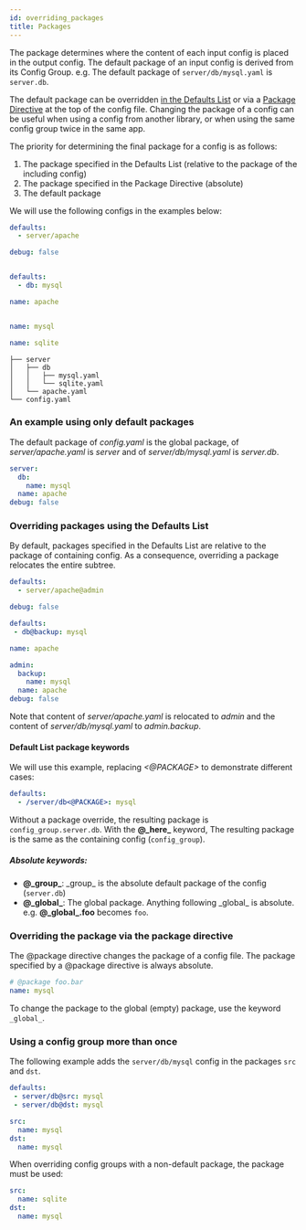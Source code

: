 ```yaml
---
id: overriding_packages
title: Packages
---
```


The package determines where the content of each input config is placed in the output config.
The default package of an input config is derived from its Config Group. e.g. The default package of `server/db/mysql.yaml` is `server.db`.

The default package can be overridden [in the Defaults List](#overriding-packages-using-the-defaults-list)
or via a [Package Directive](#overriding-the-package-via-the-package-directive) at the top of the config file.
Changing the package of a config can be useful when using a config from another library, or when using the same
config group twice in the same app.

The priority for determining the final package for a config is as follows:
1. The package specified in the Defaults List (relative to the package of the including config)
2. The package specified in the Package Directive (absolute)
3. The default package

We will use the following configs in the examples below:
<div className="row">
<div className="col col--4">

```yaml title="config.yaml"
defaults:
  - server/apache

debug: false



```
</div>

<div className="col col--4">

```yaml title="server/apache.yaml"
defaults:
  - db: mysql

name: apache



```
</div>

<div className="col col--4">

```yaml title="server/db/mysql.yaml"
name: mysql
```

```yaml title="server/db/sqlite.yaml"
name: sqlite
```
</div></div>

```text title="Config directory structure"
├── server
│   ├── db
│   │   ├── mysql.yaml
│   │   └── sqlite.yaml
│   └── apache.yaml
└── config.yaml
```


### An example using only default packages
The default package of *config.yaml* is the global package, of *server/apache.yaml* is *server* and of *server/db/mysql.yaml* is *server.db*.
<div className="row">
<div className="col col--6">

```yaml title="$ python my_app.py" {1-2}
server:
  db:
    name: mysql
  name: apache
debug: false
```
</div></div>

### Overriding packages using the Defaults List
By default, packages specified in the Defaults List are relative to the package of containing config.
As a consequence, overriding a package relocates the entire subtree.

<div className="row">
<div className="col col--4">

```yaml title="config.yaml" {2}
defaults:
  - server/apache@admin

debug: false

```
</div>
<div className="col col--4">

```yaml title="server/apache.yaml" {2}
defaults:
 - db@backup: mysql

name: apache

```
</div>
<div className="col col--4">

```yaml title="Output config" {1-4}
admin:
  backup:
    name: mysql
  name: apache
debug: false
```
</div></div>

Note that content of *server/apache.yaml* is relocated to *admin*
and the content of *server/db/mysql.yaml* to *admin.backup*.

#### Default List package keywords
We will use this example, replacing *\<\@PACKAGE>* to demonstrate different cases:
```yaml title="config_group/config.yaml"
defaults:
  - /server/db<@PACKAGE>: mysql
```

Without a package override, the resulting package is `config_group.server.db`.
With the **@\_here\_** keyword, The resulting package is the same as the containing config (`config_group`).
##### Absolute keywords:
* **@\_group\_**: \_group\_ is the absolute default package of the config (`server.db`)
* **@\_global\_**: The global package. Anything following \_global\_ is absolute.
  e.g. **@\_global\_.foo** becomes `foo`.

### Overriding the package via the package directive

The @package directive changes the package of a config file. The package specified by a @package directive is always absolute.

```yaml title="server/db/mysql.yaml" {1}
# @package foo.bar
name: mysql
```

To change the package to the global (empty) package, use the keyword `_global_`.

### Using a config group more than once
The following example adds the `server/db/mysql` config in the packages `src` and `dst`.

<div className="row">
<div className="col col--6">

```yaml title="config.yaml"
defaults:
 - server/db@src: mysql
 - server/db@dst: mysql

```
</div><div className="col  col--6">

```yaml title="$ python my_app.py"
src:
  name: mysql
dst:
  name: mysql
```
</div></div>

When overriding config groups with a non-default package, the package must be used:
```yaml title="$ python my_app.py server/db@src=sqlite"
src:
  name: sqlite
dst:
  name: mysql
```
